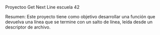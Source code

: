 Proyectoo Get Next Line escuela 42

Resumen: Este proyecto tiene como objetivo desarrollar una función que devuelva una
línea que se termine con un salto de línea, leída desde un descriptor de archivo.
